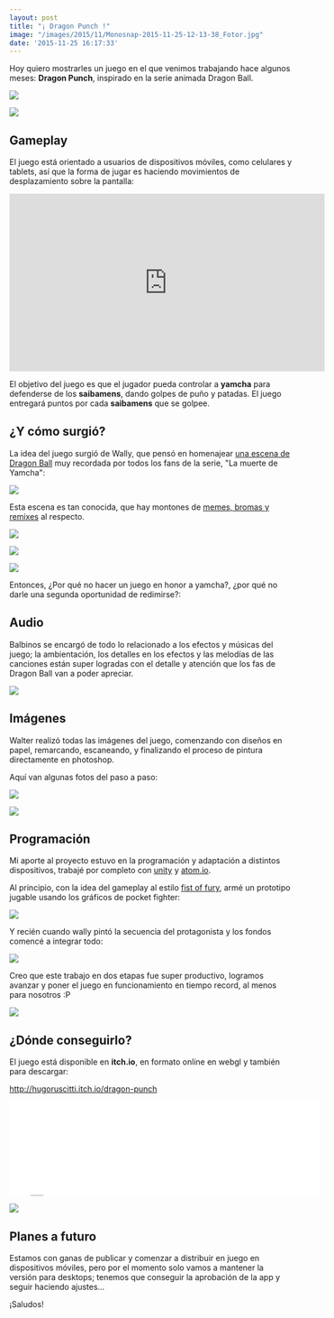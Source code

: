 ```yaml
---
layout: post
title: "¡ Dragon Punch !"
image: "/images/2015/11/Monosnap-2015-11-25-12-13-38_Fotor.jpg"
date: '2015-11-25 16:17:33'
---
```


Hoy quiero mostrarles un juego en el que venimos trabajando hace algunos meses: **Dragon Punch**, inspirado en la serie animada Dragon Ball.

![](/images/2015/09/1536x2008ss-80-1.jpg)

![](/images/2015/09/screenshot---dragon-ball-punch-1-1.jpg)

## Gameplay

El juego está orientado a usuarios de dispositivos móviles, como celulares y tablets, así que la forma de jugar es haciendo movimientos de desplazamiento sobre la pantalla:

<iframe width="560" height="315" src="https://www.youtube.com/embed/Q1a0ZfhDM68" frameborder="0" allowfullscreen></iframe>

El objetivo del juego es que el jugador pueda controlar a **yamcha** para defenderse de los **saibamens**, dando golpes de puño y patadas. El juego entregará puntos por cada **saibamens** que se golpee.

## ¿Y cómo surgió? 

La idea del juego surgió de Wally, que pensó en homenajear [una escena de Dragon Ball](https://www.youtube.com/watch?v=MfW4RRoUdy8) muy recordada por todos los fans de la serie, "La muerte de Yamcha":

![](/images/2015/09/Dragonball-Z--Saibamen-Kills-Yamcha-Remastered--HD----YouTube-2015-09-13-02-20-06.png)

Esta escena es tan conocida, que hay montones de [memes, bromas y remixes](https://www.google.com.ar/search?q=google+images+yamcha+death+pose&espv=2&biw=1440&bih=801&source=lnms&tbm=isch&sa=X&ved=0CAYQ_AUoAWoVChMI1bXnpabzxwIVhH-QCh0FKglX#tbm=isch&q=yamcha+death) al respecto.



![](/images/2015/09/pokemon-drago-desmotivaciones.jpg)

![](/images/2015/09/51BVSNN5AZL-_SX300_.jpg)

![](/images/2015/11/20151125081111.jpg)

Entonces, ¿Por qué no hacer un juego en honor a yamcha?, ¿por qué no darle una segunda oportunidad de redimirse?:


## Audio

Balbinos se encargó de todo lo relacionado a los efectos y músicas del juego; la ambientación, los detalles en los efectos y las melodías de las canciones están super logradas con el detalle y atención que los fas de Dragon Ball van a poder apreciar.

![](/images/2015/09/picture---audio.jpg)


## Imágenes

Walter realizó todas las imágenes del juego, comenzando con diseños en papel, remarcando, escaneando, y finalizando el proceso de pintura directamente en photoshop. 

Aquí van algunas fotos del paso a paso:

![](/images/2015/11/picuture---draws-1.jpg)


![](/images/2015/11/picture---zoom.jpg)


## Programación

Mi aporte al proyecto estuvo en la programación y adaptación a distintos dispositivos, trabajé por completo con [unity](https://unity3d.com/) y [atom.io](https://atom.io/).


Al principio, con la idea del gameplay al estilo [fist of fury](https://itunes.apple.com/us/app/fist-of-fury/id913105070?mt=8), armé un prototipo jugable usando los gráficos de pocket fighter:


![](/images/2015/11/ryuScene-unity---unity-punch---iPhone--iPod-Touch-and-iPad--Personal--2015-11-24-16-08-19.png)

Y recién cuando wally pintó la secuencia del protagonista y los fondos comencé a integrar todo:

![](/images/2015/11/gameScene-unity---unity-punch---iPhone--iPod-Touch-and-iPad--Personal--2015-11-21-13-06-38.jpg)

Creo que este trabajo en dos etapas fue super productivo, logramos avanzar y poner el juego en funcionamiento en tiempo record, al menos para nosotros :P


![](/images/2015/11/DSCN3671.jpg)

## ¿Dónde conseguirlo?

El juego está disponible en **itch.io**, en formato online en webgl y también para descargar:

http://hugoruscitti.itch.io/dragon-punch

<iframe src="//itch.io/embed/38390?dark=true&amp;linkback=true" width="552" height="167" frameborder="0"></iframe>


![](/images/2015/11/Dragon-Punch-by-twoplayers-2015-11-17-16-09-35.jpg)


## Planes a futuro

Estamos con ganas de publicar y comenzar a distribuir en juego en dispositivos móviles, pero por el momento solo vamos a mantener la versión para desktops; tenemos que conseguir la aprobación de la app y seguir haciendo ajustes...

¡Saludos!
